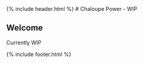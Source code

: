 <html>
{% include header.html %}
<head>
    <meta charset="utf-8">
    <meta http-equiv="X-UA-Compatible" content="IE=edge">
    <meta name="viewport" content="width=device-width,maximum-scale=2">
    <link rel="stylesheet" type="text/css" media="screen" href="/assets/css/style.css?v=e0c9900a82d85904e68d149d23130be54f832694">

<!-- Begin Jekyll SEO tag v2.4.0 -->
<title>MyHub</title>
<meta name="generator" content="Jekyll v3.7.3">
<meta property="og:title" content="MyHub">
<meta property="og:locale" content="en_US">
<link rel="canonical" href="https://chaloupe.xyz/">
<meta property="og:url" content="https://chaloupe.xyz/">
<meta property="og:site_name" content="MyHub">
<script type="application/ld+json">
{"name":"MyHub","@type":"WebSite","url":"https://chaloupe.xyz/","headline":"MyHub","@context":"http://schema.org"}</script>
<!-- End Jekyll SEO tag -->

  <style></style></head>
<body>
# Chaloupe Power - WIP

## Welcome

Currently WIP
</body>
{% include footer.html %}
</html>
